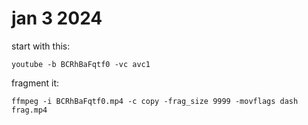 # jan 3 2024

start with this:

~~~
youtube -b BCRhBaFqtf0 -vc avc1
~~~

fragment it:

~~~
ffmpeg -i BCRhBaFqtf0.mp4 -c copy -frag_size 9999 -movflags dash frag.mp4
~~~
